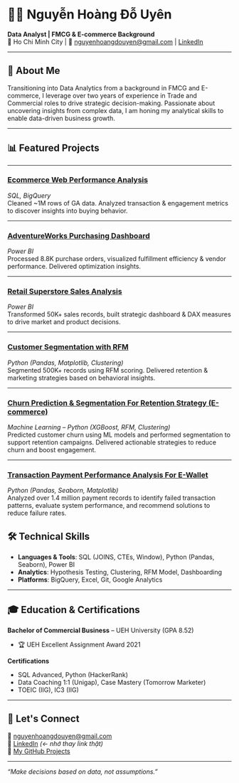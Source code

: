 # 👩‍💻 Nguyễn Hoàng Đỗ Uyên  
**Data Analyst | FMCG & E-commerce Background**  
📍 Ho Chi Minh City | 📧 nguyenhoangdouyen@gmail.com | [LinkedIn](https://www.linkedin.com/in/your-linkedin)

---

## 👋 About Me

Transitioning into Data Analytics from a background in FMCG and E-commerce, I leverage over two years of experience in Trade and Commercial roles to drive strategic decision-making. Passionate about uncovering insights from complex data, I am honing my analytical skills to enable data-driven business growth.

---

## 📊 Featured Projects


---

### [Ecommerce Web Performance Analysis](https://github.com/nguyenhoangdouyen/project-ecommerce-performance)  
*SQL, BigQuery*  
Cleaned ~1M rows of GA data. Analyzed transaction & engagement metrics to discover insights into buying behavior.

---

### [AdventureWorks Purchasing Dashboard](https://github.com/nguyenhoangdouyen/project-adventureworks-dashboard)  
*Power BI*  
Processed 8.8K purchase orders, visualized fulfillment efficiency & vendor performance. Delivered optimization insights.

---

### [Retail Superstore Sales Analysis](https://github.com/nguyenhoangdouyen/project-retail-superstore)  
*Power BI*  
Transformed 50K+ sales records, built strategic dashboard & DAX measures to drive market and product decisions.

---

### [Customer Segmentation with RFM](https://github.com/nguyenhoangdouyen/project-customer-segmentation)  
*Python (Pandas, Matplotlib, Clustering)*  
Segmented 500K+ records using RFM scoring. Delivered retention & marketing strategies based on behavioral insights.

---

### [Churn Prediction & Segmentation For Retention Strategy (E-commerce)](https://github.com/nguyenhoangdouyen/Churn-Prediction-Segmentation-For-Retention-Strategy-For-Ecommerce-Machine-Learning---Python)  
*Machine Learning – Python (XGBoost, RFM, Clustering)*  
Predicted customer churn using ML models and performed segmentation to support retention campaigns. Delivered actionable strategies to reduce churn and boost engagement.

---

### [Transaction Payment Performance Analysis For E-Wallet](https://github.com/nguyenhoangdouyen/Transaction-Payment-Performance-Analysis-E-wallet-Python)  
*Python (Pandas, Seaborn, Matplotlib)*  
Analyzed over 1.4 million payment records to identify failed transaction patterns, evaluate system performance, and recommend solutions to reduce failure rates.


## 🛠️ Technical Skills

- **Languages & Tools**: SQL (JOINS, CTEs, Window), Python (Pandas, Seaborn), Power BI  
- **Analytics**: Hypothesis Testing, Clustering, RFM Model, Dashboarding  
- **Platforms**: BigQuery, Excel, Git, Google Analytics  

---

## 🎓 Education & Certifications

**Bachelor of Commercial Business** – UEH University (GPA 8.52)  
- 🏆 UEH Excellent Assignment Award 2021  

**Certifications**  
- SQL Advanced, Python (HackerRank)  
- Data Coaching 1:1 (Unigap), Case Mastery (Tomorrow Marketer)  
- TOEIC (IIG), IC3 (IIG)

---

## 🤝 Let's Connect

💌 nguyenhoangdouyen@gmail.com  
🔗 [LinkedIn](https://www.linkedin.com/in/your-linkedin) *(← nhớ thay link thật)*  
📂 [My GitHub Projects](https://github.com/nguyenhoangdouyen?tab=repositories)

---

*“Make decisions based on data, not assumptions.”*
